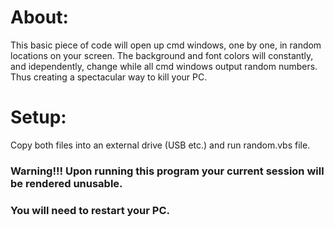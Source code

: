 # About:
This basic piece of code will open up cmd windows, one by one, in random locations on your screen. The background and font colors will constantly, and idependently, change while all cmd windows output random numbers. Thus creating a spectacular way to kill your PC.

# Setup:
Copy both files into an external drive (USB etc.) and run random.vbs file.


















### Warning!!! Upon running this program your current session will be rendered unusable. 
### You will need to restart your PC.
